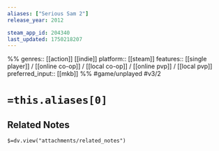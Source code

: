 ```yaml
---
aliases: ["Serious Sam 2"]
release_year: 2012

steam_app_id: 204340
last_updated: 1750218207
---
```

%%
genres:: [[action]] [[indie]]
platform:: [[steam]]
features:: [[single player]] / [[online co-op]] / [[local co-op]] / [[online pvp]] / [[local pvp]]
preferred_input:: [[mkb]]
%%
#game/unplayed
#v3/2

# `=this.aliases[0]`
## Related Notes
`$=dv.view("attachments/related_notes")`